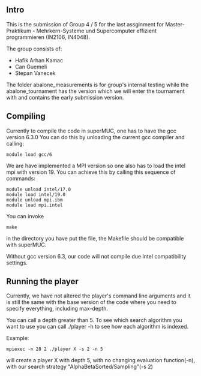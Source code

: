 ## Intro

This is the submission of Group 4 / 5 for the last assginment for Master-Praktikum - Mehrkern-Systeme und Supercomputer effizient programmieren (IN2106, IN4048).

The group consists of:
- Hafik Arhan Kamac
- Can Guemeli
- Stepan Vanecek

The folder abalone_measurements is for group's internal testing while the abalone_tournament has the version which we will enter the tournament with and contains the
early submission version.

## Compiling

Currently to compile the code in superMUC, one has to have the gcc version 6.3.0
You can do this by unloading the current gcc compiler and calling:

```
module load gcc/6
```
We are have implemented a MPI version so one also has to load the intel mpi with version 19. You can achieve this by calling this sequence of commands:

```
module unload intel/17.0
module load intel/19.0
module unload mpi.ibm
module load mpi.intel
```

You can invoke 
```
make
``` 
in the directory you have put the file, the Makefile should be compatible with superMUC.

Without gcc version 6.3, our code will not compile due Intel compatibility settings.


## Running the player

Currently, we have not altered the player's command line arguments and it is still the same with
the base version of the code where you need to specify everything, including max-depth.

You can call a depth greater than 5. To see which search algorithm you want to use you can call ./player -h
to see how each algorithm is indexed.

Example:

```
mpiexec -n 28 2 ./player X -s 2 -n 5
```

will create a player X with depth 5, with no changing evaluation function(-n), with our search strategy "AlphaBetaSorted/Sampling"(-s 2)
